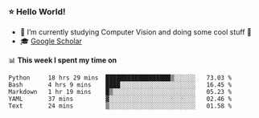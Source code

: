 ### ⭐️ Hello World!

<!--
**hologerry/hologerry** is a ✨ _special_ ✨ repository because its `README.md` (this file) appears on your GitHub profile.

Here are some ideas to get you started:

- 🔭 I’m currently working and studying on Computer Vision
- 🌱 I’m currently learning at Peking University
- 💬 Ask me about 
- 📫 How to reach me: E-mail
- 😄 Pronouns: he/his
- ⚡ Fun fact: Music is the Power
-->


- 🔭 I’m currently studying Computer Vision and doing some cool stuff 🤖
- 🎓 [Google Scholar](https://scholar.google.com/citations?user=3ykqW9wAAAAJ&hl=en)


📊 **This week I spent my time on**

<!--START_SECTION:waka-->
```text
Python     18 hrs 29 mins  ██████████████████▒░░░░░░   73.03 % 
Bash       4 hrs 9 mins    ████░░░░░░░░░░░░░░░░░░░░░   16.45 % 
Markdown   1 hr 19 mins    █▒░░░░░░░░░░░░░░░░░░░░░░░   05.23 % 
YAML       37 mins         ▓░░░░░░░░░░░░░░░░░░░░░░░░   02.46 % 
Text       24 mins         ▒░░░░░░░░░░░░░░░░░░░░░░░░   01.58 % 
```
<!--END_SECTION:waka-->
